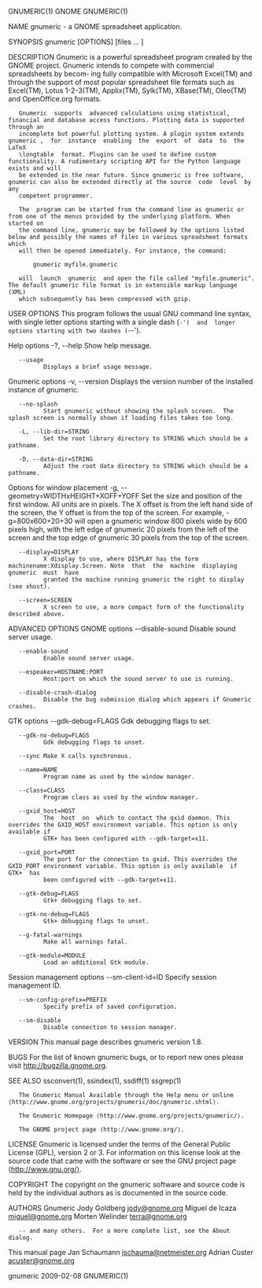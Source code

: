 GNUMERIC(1)                                                            GNOME                                                           GNUMERIC(1)

NAME
       gnumeric - a GNOME spreadsheet application.

SYNOPSIS
       gnumeric [OPTIONS] [files ... ]

DESCRIPTION
       Gnumeric is a powerful spreadsheet program created by the GNOME project. Gnumeric intends to compete with commercial spreadsheets by becom‐
       ing fully compatible with Microsoft Excel(TM) and through the support of most popular spreadsheet file formats  such  as  Excel(TM),  Lotus
       1-2-3(TM), Applix(TM), Sylk(TM), XBase(TM), Oleo(TM) and OpenOffice.org formats.

       Gnumeric  supports  advanced calculations using statistical, financial and database access functions. Plotting data is supported through an
       incomplete but powerful plotting system. A plugin system extends gnumeric ,  for  instance  enabling  the  export  of  data  to  the  LaTeX
       \longtable  format. Plugins can be used to define custom functionality. A rudimentary scripting API for the Python language exists and will
       be extended in the near future. Since gnumeric is free software, gnumeric can also be extended directly at the source  code  level  by  any
       competent programmer.

       The  program can be started from the command line as gnumeric or from one of the menus provided by the underlying platform. When started on
       the command line, gnumeric may be followed by the options listed below and possibly the names of files in various spreadsheet formats which
       will then be opened immediately. For instance, the command:

           gnumeric myfile.gnumeric

       will  launch  gnumeric  and open the file called "myfile.gnumeric". The default gnumeric file format is in extensible markup language (XML)
       which subsequently has been compressed with gzip.

USER OPTIONS
       This program follows the usual GNU command line syntax, with single letter options starting with a single dash  (`-')  and  longer  options
       starting with two dashes (`--').

   Help options
       -?, --help Show help message.

       --usage
              Displays a brief usage message.

   Gnumeric options
       -v, --version
              Displays the version number of the installed instance of gnumeric.

       --no-splash
              Start gnumeric without showing the splash screen.  The splash screen is normally shown if loading files takes too long.

       -L, --lib-dir=STRING
              Set the root library directory to STRING which should be a pathname.

       -D, --data-dir=STRING
              Adjust the root data directory to STRING which should be a pathname.

   Options for window placement
       -g, --geometry=WIDTHxHEIGHT+XOFF+YOFF
              Set the size and position of the first window. All units are in pixels. The X offset is from the left hand side of the screen, the Y
              offset is from the top of the screen. For example, -g=800x600+20+30 will open a gnumeric window 800 pixels wide by 600 pixels  high,
              with  the  left  edge  of  gnumeric 20 pixels from the left of the screen and the top edge of gnumeric 30 pixels from the top of the
              screen.

       --display=DISPLAY
              X display to use, where DISPLAY has the form machinename:Xdisplay.Screen. Note  that  the  machine  displaying  gnumeric  must  have
              granted the machine running gnumeric the right to display (see xhost).

       --screen=SCREEN
              X screen to use, a more compact form of the functionality described above.

ADVANCED OPTIONS
   GNOME options
       --disable-sound
              Disable sound server usage.

       --enable-sound
              Enable sound server usage.

       --espeaker=HOSTNAME:PORT
              Host:port on which the sound server to use is running.

       --disable-crash-dialog
              Disable the bug submission dialog which appears if Gnumeric crashes.

   GTK options
       --gdk-debug=FLAGS
              Gdk debugging flags to set.

       --gdk-no-debug=FLAGS
              Gdk debugging flags to unset.

       --sync Make X calls synchronous.

       --name=NAME
              Program name as used by the window manager.

       --class=CLASS
              Program class as used by the window manager.

       --gxid_host=HOST
              The  host  on  which to contact the gxid daemon. This overrides the GXID_HOST environment variable. This option is only available if
              GTK+ has been configured with --gdk-target=x11.

       --gxid_port=PORT
              The port for the connection to gxid. This overrides the GXID_PORT environment variable. This option is only available  if  GTK+  has
              been configured with --gdk-target=x11.

       --gtk-debug=FLAGS
              Gtk+ debugging flags to set.

       --gtk-no-debug=FLAGS
              Gtk+ debugging flags to unset.

       --g-fatal-warnings
              Make all warnings fatal.

       --gtk-module=MODULE
              Load an additional Gtk module.

   Session management options
       --sm-client-id=ID
              Specify session management ID.

       --sm-config-prefix=PREFIX
              Specify prefix of saved configuration.

       --sm-disable
              Disable connection to session manager.

VERSION
       This manual page describes gnumeric version 1.8.

BUGS
       For the list of known gnumeric bugs, or to report new ones please visit http://bugzilla.gnome.org.

SEE ALSO
       ssconvert(1), ssindex(1), ssdiff(1) ssgrep(1)

       The Gnumeric Manual Available through the Help menu or online ⟨http://www.gnome.org/projects/gnumeric/doc/gnumeric.shtml⟩.

       The Gnumeric Homepage ⟨http://www.gnome.org/projects/gnumeric/⟩.

       The GNOME project page ⟨http://www.gnome.org/⟩.

LICENSE
       Gnumeric  is  licensed  under  the  terms  of the General Public License (GPL), version 2 or 3. For information on this license look at the
       source code that came with the software or see the GNU project page ⟨http://www.gnu.org/⟩.

COPYRIGHT
       The copyright on the gnumeric software and source code is held by the individual authors as is documented in the source code.

AUTHORS
   Gnumeric
       Jody Goldberg <jody@gnome.org>
       Miguel de Icaza <miguel@gnome.org>
       Morten Welinder <terra@gnome.org>

       -- and many others.  For a more complete list, see the About dialog.

   This manual page
       Jan Schaumann <jschauma@netmeister.org>
       Adrian Custer <acuster@gnome.org>

gnumeric                                                            2009-02-08                                                         GNUMERIC(1)

